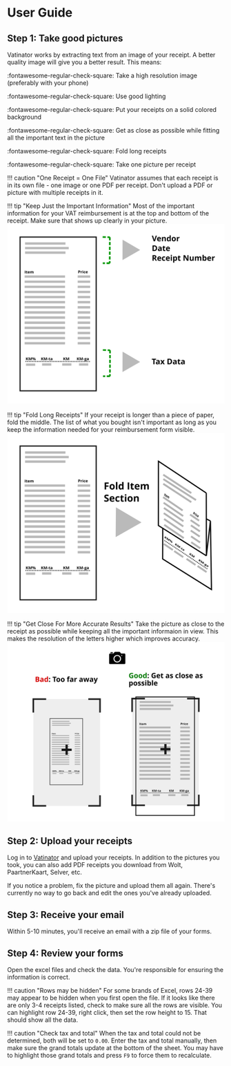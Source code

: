 # User Guide

## Step 1: Take good pictures

Vatinator works by extracting text from an image of your receipt.  A better quality image will give you a better result.  This means:

:fontawesome-regular-check-square: Take a high resolution image (preferably with your phone)

:fontawesome-regular-check-square: Use good lighting

:fontawesome-regular-check-square: Put your receipts on a solid colored background

:fontawesome-regular-check-square: Get as close as possible while fitting all the important text in the picture

:fontawesome-regular-check-square: Fold long receipts

:fontawesome-regular-check-square: Take one picture per receipt

!!! caution "One Receipt = One File"
    Vatinator assumes that each receipt is in its own file - one image or one PDF per receipt.  Don't upload a PDF or picture with multiple receipts in it.

!!! tip "Keep Just the Important Information"
    Most of the important information for your VAT reimbursement is at the top and bottom of the receipt.  Make sure that shows up clearly in your picture.
    ![](img/data.svg)

!!! tip "Fold Long Receipts"
    If your receipt is longer than a piece of paper, fold the middle.  The list of what you bought isn't important as long as you keep the information needed for your reimbursement form visible.
    ![](img/fold.svg)

!!! tip "Get Close For More Accurate Results"
    Take the picture as close to the receipt as possible while keeping all the important informaion in view.  This makes the resolution of the letters higher which improves accuracy.
    ![](img/compose.svg)

## Step 2: Upload your receipts

Log in to [Vatinator](https://vatinator.com) and upload your receipts.  In addition to the pictures you took, you can also add PDF receipts you download from Wolt, PaartnerKaart, Selver, etc.

If you notice a problem, fix the picture and upload them all again.  There's currently no way to go back and edit the ones you've already uploaded.

## Step 3: Receive your email

Within 5-10 minutes, you'll receive an email with a zip file of your forms.

## Step 4: Review your forms

Open the excel files and check the data.  You're responsible for ensuring the information is correct.

!!! caution "Rows may be hidden"
    For some brands of Excel, rows 24-39 may appear to be hidden when you first open the file.  If it looks like there are only 3-4 receipts listed, check to make sure all the rows are visible.  You can highlight row 24-39, right click, then set the row height to 15.  That should show all the data.

!!! caution "Check tax and total"
    When the tax and total could not be determined, both will be set to `0.00`.  Enter the tax and total manually, then make sure the grand totals update at the bottom of the sheet.  You may have to highlight those grand totals and press `F9` to force them to recalculate.


